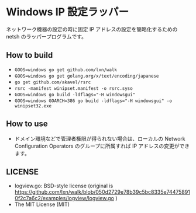 # Windows IP 設定ラッパー

ネットワーク機器の設定の時に固定 IP アドレスの設定を簡略化するための netsh のラッパープログラムです。

## How to build

- `GOOS=windows go get github.com/lxn/walk`
- `GOOS=windows go get golang.org/x/text/encoding/japanese`
- `go get github.com/akavel/rsrc`
- `rsrc -manifest winipset.manifest -o rsrc.syso`
- `GOOS=windows go build -ldflags="-H windowsgui"`
- `GOOS=windows GOARCH=386 go build -ldflags="-H windowsgui" -o winipset32.exe`

## How to use

- ドメイン環境などで管理者権限が得られない場合は、ローカルの Network Configuration Operators のグループに所属すれば IP アドレスの変更ができます。

## LICENSE

- logview.go: BSD-style license (original is https://github.com/lxn/walk/blob/050d2729e78b39c5bc8335e744758910f2c7a6c2/examples/logview/logview.go )
- The MIT License (MIT)

